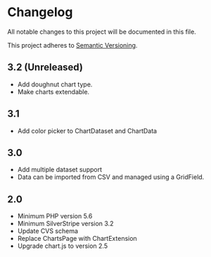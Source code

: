 # Changelog

All notable changes to this project will be documented in this file.

This project adheres to [Semantic Versioning](http://semver.org/).

## 3.2 (Unreleased)

* Add doughnut chart type.
* Make charts extendable.

## 3.1

* Add color picker to ChartDataset and ChartData

## 3.0

* Add multiple dataset support
* Data can be imported from CSV and managed using a GridField.

## 2.0

* Minimum PHP version 5.6
* Minimum SilverStripe version 3.2
* Update CVS schema
* Replace ChartsPage with ChartExtension
* Upgrade chart.js to version 2.5
